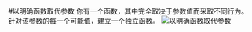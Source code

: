 #以明确函数取代参数
你有一个函数，其中完全取决于参数值而采取不同行为。
针对该参数的每一个可能值，建立一个独立函数。
![以明确函数取代参数](https://img.imgdb.cn/item/601d17403ffa7d37b3ed0ddd.jpg)
